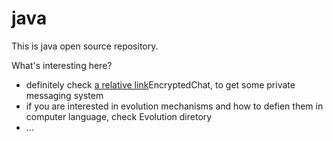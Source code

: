 # java

This is java open source repository.

What's interesting here?
- definitely check [a relative link](EncryptedChat/src/main/java/it/justDo/chat/)EncryptedChat, to get some private messaging system
- if you are interested in evolution mechanisms and how to defien them in computer language, check Evolution diretory
- ...
